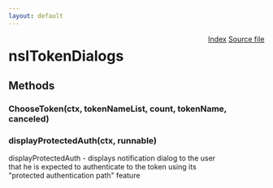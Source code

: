 ```yaml
---
layout: default
---
```

<div class='links' style='float:right'><a href="../index.html">Index</a>
<a href="http://dxr.mozilla.org/mozilla-central/source/security/manager/ssl/public/nsITokenDialogs.idl">Source file</a>
</div>

# nsITokenDialogs #

## Methods ##

### ChooseToken(ctx, tokenNameList, count, tokenName, canceled) ###

### displayProtectedAuth(ctx, runnable) ###
  
displayProtectedAuth - displays notification dialog to the user   
that he is expected to authenticate to the token using its  
"protected authentication path" feature  
  
